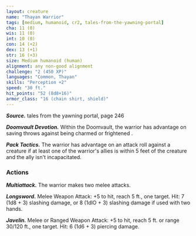 ```yaml
---
layout: creature
name: "Thayan Warrior"
tags: [medium, humanoid, cr2, tales-from-the-yawning-portal]
cha: 11 (0)
wis: 11 (0)
int: 10 (0)
con: 14 (+2)
dex: 13 (+1)
str: 16 (+3)
size: Medium humanoid (human)
alignment: any non-good alignment
challenge: "2 (450 XP)"
languages: "Common, Thayan"
skills: "Perception +2"
speed: "30 ft."
hit_points: "52 (8d8+16)"
armor_class: "16 (chain shirt, shield)"
---
```


***Source.*** tales from the yawning portal,  page 246

***Doomvault Devotion.*** Within the Doomvault, the warrior has advantage on saving throws against being charmed or frightened .

***Pack Tactics.*** The warrior has advantage on an attack roll against a creature if at least one of the warrior's allies is within 5 feet of the creature and the ally isn't incapacitated.

### Actions

***Multiattack.*** The warrior makes two melee attacks.

***Longsword.*** Melee Weapon Attack: +5 to hit, reach 5 ft., one target. Hit: 7 (1d8 + 3) slashing damage, or 8 (1dlO + 3) slashing damage if used with two hands.

***Javelin.*** Melee or Ranged Weapon Attack: +5 to hit, reach 5 ft. or range 30/120 ft., one target. Hit: 6 (1d6 + 3) piercing damage.